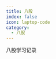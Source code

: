 ```yaml
---
title: 八股
index: false
icon: laptop-code
category:
  - 八股
---
```


八股学习记录


<!-- more -->


<AutoCatalog/>
